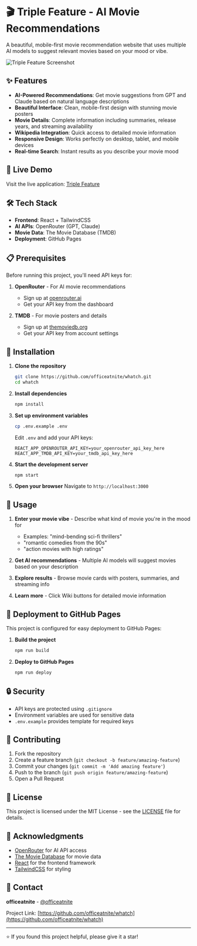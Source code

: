 # 🎬 Triple Feature - AI Movie Recommendations

A beautiful, mobile-first movie recommendation website that uses multiple AI models to suggest relevant movies based on your mood or vibe.

![Triple Feature Screenshot](https://via.placeholder.com/800x400/1a1a2e/ffffff?text=Triple+Feature+Movie+Recommendations)

## ✨ Features

- **AI-Powered Recommendations**: Get movie suggestions from GPT and Claude based on natural language descriptions
- **Beautiful Interface**: Clean, mobile-first design with stunning movie posters
- **Movie Details**: Complete information including summaries, release years, and streaming availability
- **Wikipedia Integration**: Quick access to detailed movie information
- **Responsive Design**: Works perfectly on desktop, tablet, and mobile devices
- **Real-time Search**: Instant results as you describe your movie mood

## 🚀 Live Demo

Visit the live application: [Triple Feature](https://officeatnite.github.io/whatch)

## 🛠️ Tech Stack

- **Frontend**: React + TailwindCSS
- **AI APIs**: OpenRouter (GPT, Claude)
- **Movie Data**: The Movie Database (TMDB)
- **Deployment**: GitHub Pages

## 📋 Prerequisites

Before running this project, you'll need API keys for:

1. **OpenRouter** - For AI movie recommendations
   - Sign up at [openrouter.ai](https://openrouter.ai)
   - Get your API key from the dashboard

2. **TMDB** - For movie posters and details
   - Sign up at [themoviedb.org](https://www.themoviedb.org/settings/api)
   - Get your API key from account settings

## 🔧 Installation

1. **Clone the repository**
   ```bash
   git clone https://github.com/officeatnite/whatch.git
   cd whatch
   ```

2. **Install dependencies**
   ```bash
   npm install
   ```

3. **Set up environment variables**
   ```bash
   cp .env.example .env
   ```
   
   Edit `.env` and add your API keys:
   ```env
   REACT_APP_OPENROUTER_API_KEY=your_openrouter_api_key_here
   REACT_APP_TMDB_API_KEY=your_tmdb_api_key_here
   ```

4. **Start the development server**
   ```bash
   npm start
   ```

5. **Open your browser**
   Navigate to `http://localhost:3000`

## 🎯 Usage

1. **Enter your movie vibe** - Describe what kind of movie you're in the mood for
   - Examples: "mind-bending sci-fi thrillers"
   - "romantic comedies from the 90s"
   - "action movies with high ratings"

2. **Get AI recommendations** - Multiple AI models will suggest movies based on your description

3. **Explore results** - Browse movie cards with posters, summaries, and streaming info

4. **Learn more** - Click Wiki buttons for detailed movie information

## 🚀 Deployment to GitHub Pages

This project is configured for easy deployment to GitHub Pages:

1. **Build the project**
   ```bash
   npm run build
   ```

2. **Deploy to GitHub Pages**
   ```bash
   npm run deploy
   ```

## 🔒 Security

- API keys are protected using `.gitignore`
- Environment variables are used for sensitive data
- `.env.example` provides template for required keys

## 🤝 Contributing

1. Fork the repository
2. Create a feature branch (`git checkout -b feature/amazing-feature`)
3. Commit your changes (`git commit -m 'Add amazing feature'`)
4. Push to the branch (`git push origin feature/amazing-feature`)
5. Open a Pull Request

## 📝 License

This project is licensed under the MIT License - see the [LICENSE](LICENSE) file for details.

## 🙏 Acknowledgments

- [OpenRouter](https://openrouter.ai) for AI API access
- [The Movie Database](https://www.themoviedb.org) for movie data
- [React](https://reactjs.org) for the frontend framework
- [TailwindCSS](https://tailwindcss.com) for styling

## 📧 Contact

**officeatnite** - [@officeatnite](https://github.com/officeatnite)

Project Link: [https://github.com/officeatnite/whatch](https://github.com/officeatnite/whatch)

---

⭐ If you found this project helpful, please give it a star!
